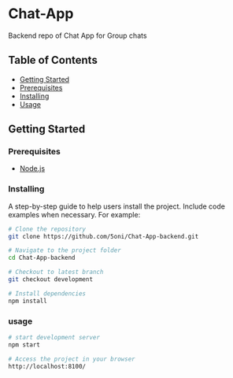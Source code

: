 # Chat-App

Backend repo of Chat App for Group chats

## Table of Contents

- [Getting Started](#getting-started)
- [Prerequisites](#prerequisites)
- [Installing](#installing)
- [Usage](#usage)

## Getting Started

### Prerequisites

- [Node.js](https://nodejs.org/)

### Installing

A step-by-step guide to help users install the project. Include code examples when necessary. For example:

```bash
# Clone the repository
git clone https://github.com/5oni/Chat-App-backend.git

# Navigate to the project folder
cd Chat-App-backend

# Checkout to latest branch
git checkout development

# Install dependencies
npm install
```

### usage

```bash
# start development server
npm start

# Access the project in your browser
http://localhost:8100/
```
